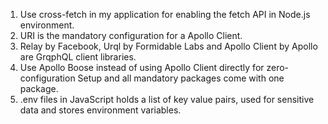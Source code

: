 1. Use cross-fetch in my application for enabling the fetch API in Node.js environment.
2. URI is the mandatory configuration for a Apollo Client.
3. Relay by Facebook, Urql by Formidable Labs and Apollo Client by Apollo are GrqphQL client libraries.
4. Use Apollo Boose instead of using Apollo Client directly for zero-configuration Setup and all mandatory packages come with one package.
5. .env files in JavaScript holds a list of key value pairs, used for sensitive data and stores environment variables.
